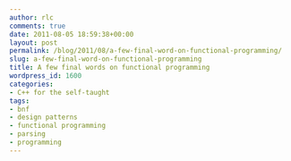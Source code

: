 ```yaml
---
author: rlc
comments: true
date: 2011-08-05 18:59:38+00:00
layout: post
permalink: /blog/2011/08/a-few-final-word-on-functional-programming/
slug: a-few-final-word-on-functional-programming
title: A few final words on functional programming
wordpress_id: 1600
categories:
- C++ for the self-taught
tags:
- bnf
- design patterns
- functional programming
- parsing
- programming
---
```


